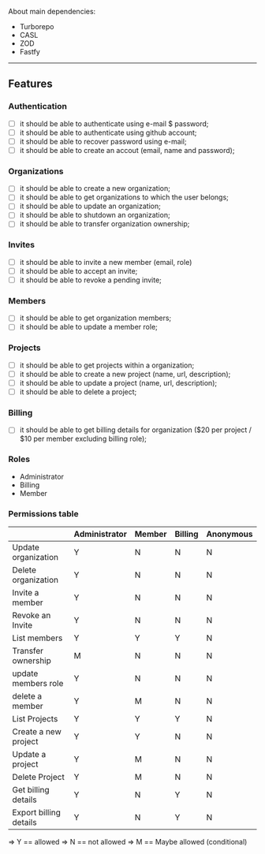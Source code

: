 About main dependencies:

- Turborepo
- CASL
- ZOD
- Fastfy

-------------------------
## Features

### Authentication
- [ ] it should be able to authenticate using e-mail $ password;
- [ ] it should be able to authenticate using github account;
- [ ] it should be able to recover password using e-mail;
- [ ] it should be able to create an accout (email, name and password);

### Organizations

- [ ] it should be able to create a new organization;
- [ ] it should be able to get organizations to which the user belongs;
- [ ] it should be able to update an organization;
- [ ] it should be able to shutdown an organization;
- [ ] it should be able to transfer organization ownership;

### Invites

- [ ] it should be able to invite a new member (email, role)
- [ ] it should be able to accept an invite;
- [ ] it should be able to revoke a pending invite;

### Members

- [ ] it should be able to get organization members;
- [ ] it should be able to update a member role;

### Projects

- [ ] it should be able to get projects within a organization;
- [ ] it should be able to create a new project (name, url, description);
- [ ] it should be able to update a project (name, url, description);
- [ ] it should be able to delete a project;

### Billing

- [ ] it should be able to get billing details for organization ($20 per project / $10 per member excluding billing role);

### Roles

- Administrator
- Billing
- Member

### Permissions table

|                              | Administrator | Member | Billing | Anonymous |
|------------------------------|---------------|--------|---------|-----------|
| Update organization          | Y             | N      | N       | N         |
| Delete organization          | Y             | N      | N       | N         |
| Invite a member              | Y             | N      | N       | N         |
| Revoke an Invite             | Y             | N      | N       | N         |
| List members                 | Y             | Y      | Y       | N         |
| Transfer ownership           | M             | N      | N       | N         |
| update members role          | Y             | N      | N       | N         |
| delete a member              | Y             | M      | N       | N         |
| List Projects                | Y             | Y      | Y       | N         |
| Create a new project         | Y             | Y      | N       | N         |
| Update a project             | Y             | M      | N       | N         |
| Delete Project               | Y             | M      | N       | N         |
| Get billing details          | Y             | N      | Y       | N         |
| Export billing details       | Y             | N      | Y       | N         |

=> Y == allowed
=> N == not allowed
=> M == Maybe allowed (conditional)